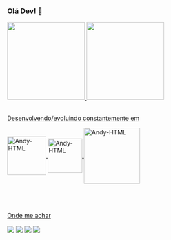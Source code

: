 ### Olá Dev! 👋
<div>
  <a href="https://github.com/Akame7Anderson">
  <img height="180px" src="https://github-readme-stats.vercel.app/api?username=Akame7Anderson&show_icons=true&theme=radical"/>
  <img height="180px" src="https://github-readme-stats.vercel.app/api/top-langs/?username=Akame7Anderson&layout=compact&theme=radical"/>
</div>

<div><br>
  <p>Desenvolvendo/evoluindo constantemente em</p>
  <img align="center" alt="Andy-HTML" heigth="80" width="90" src="https://img.shields.io/badge/HTML5-E34F26?style=for-the-badge&logo=html5&logoColor=white" />
  <img align="center" alt="Andy-HTML" heigth="70" width="80" src="https://img.shields.io/badge/CSS3-1572B6?style=for-the-badge&logo=css3&logoColor=white" />
  <img align="center" alt="Andy-HTML" heigth="120" width="130" src="https://img.shields.io/badge/JavaScript-F7DF1E?style=for-the-badge&logo=javascript&logoColor=black" />
</div>
<br>
<br>
<br>
<div>
  <p>Onde me achar</p>
  <a href="http://www.instagram.com/ander_petry/" target="_blank"><img align="center" src="https://img.shields.io/badge/Instagram-E4405F?logo=instagram&logoColor=white" target="_blank"></a>
  <a href="http://www.linkedin.com/in/anderson-petry-8114381a5/" target="_blank"><img align="center" src="https://img.shields.io/badge/LinkedIn-0077B5?logo=linkedin&logoColor=white" target="_blank"></a>
  <a href="https://img.shields.io/badge/akameyang-7289DA?logo=discord&logoColor=white" target="_blank"><img align="center" src="https://img.shields.io/badge/akameyang-7289DA?logo=discord&logoColor=white" target="_blank"></a>
  <a href="https://wa.me/55997002614" target="_blank"><img align="center" src="https://img.shields.io/badge/WhatsApp-25D366?logo=whatsapp&logoColor=white" target="_blank"></a>
</div>
